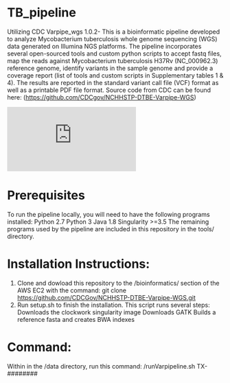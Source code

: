 # TB_pipeline

Utilizing CDC Varpipe_wgs 1.0.2- This is a bioinformatic pipeline developed to analyze Mycobacterium tuberculosis whole genome sequencing (WGS) data generated on Illumina NGS platforms. The pipeline incorporates several open-sourced tools and custom python scripts to accept fastq files, map the reads against Mycobacterium tuberculosis H37Rv (NC_000962.3) reference genome, identify variants in the sample genome and provide a coverage report (list of tools and custom scripts in Supplementary tables 1 & 4). The results are reported in the standard variant call file (VCF) format as well as a printable PDF file format. Source code from CDC can be found here: (https://github.com/CDCgov/NCHHSTP-DTBE-Varpipe-WGS)

![TB_workflow](https://github.com/TX-DSHS/tbCDC/blob/cf3d4f034305ccf411376789165b689bf515fe4a/TB%20Pipeline.pdf)

# Prerequisites
To run the pipeline locally, you will need to have the following programs installed:
Python 2.7
Python 3
Java 1.8
Singularity >=3.5
The remaining programs used by the pipeline are included in this repository in the tools/ directory.

# Installation Instructions:
1. Clone and dowload this repository to the /bioinformatics/ section of the AWS EC2 with the command:
git clone https://github.com/CDCGov/NCHHSTP-DTBE-Varpipe-WGS.git
2. Run setup.sh to finish the installation. This script runs several steps:
Downloads the clockwork singularity image
Downloads GATK
Builds a reference fasta and creates BWA indexes

# Command:
Within in the /data directory, run this command:
/runVarpipeline.sh TX-########


